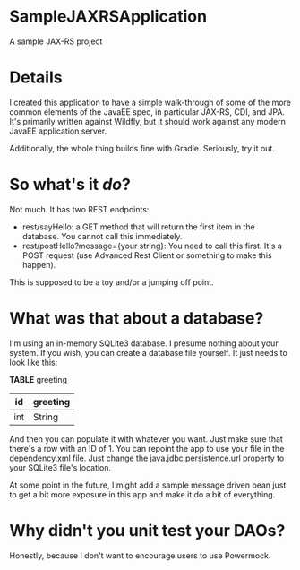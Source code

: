 # SampleJAXRSApplication
A sample JAX-RS project

# Details

I created this application to have a simple walk-through of some of the more common elements of the JavaEE spec, in particular JAX-RS, CDI, and JPA.  It's primarily written against Wildfly, but it should work against any modern JavaEE application server.

Additionally, the whole thing builds fine with Gradle.  Seriously, try it out.

# So what's it *do*?

Not much.  It has two REST endpoints:

* rest/sayHello: a GET method that will return the first item in the database.  You cannot call this immediately.
* rest/postHello?message={your string}: You need to call this first.  It's a POST request (use Advanced Rest Client or something to make this happen).

This is supposed to be a toy and/or a jumping off point.  

# What was that about a database?

I'm using an in-memory SQLite3 database.  I presume nothing about your system.  If you wish, you can create a database file yourself.  It just needs to look like this:

**TABLE** greeting

|id|greeting|  
|--|--|  
|int|String|

And then you can populate it with whatever you want.  Just make sure that there's a row with an ID of 1.  You can repoint the app to use your file in the dependency.xml file.  Just change the java.jdbc.persistence.url property to your SQLite3 file's location.

At some point in the future, I might add a sample message driven bean just to get a bit more exposure in this app and make it do a bit of everything.

# Why didn't you unit test your DAOs?

Honestly, because I don't want to encourage users to use Powermock.
